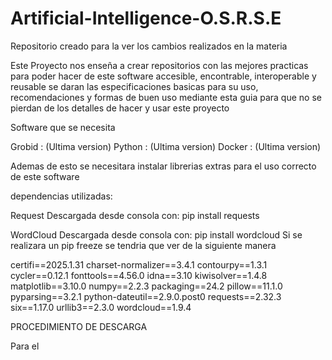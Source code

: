 # Artificial-Intelligence-O.S.R.S.E
Repositorio creado para la ver los cambios realizados en la materia

Este Proyecto nos enseña a crear repositorios con las mejores practicas para poder hacer de este software accesible, encontrable, interoperable y reusable
se daran las especificaciones basicas para su uso, recomendaciones y formas de buen uso mediante esta guia para que no se pierdan de los detalles de hacer
y usar este proyecto

Software que se necesita

Grobid : (Ultima version)
Python : (Ultima version)
Docker : (Ultima version)

Ademas de esto se necesitara instalar librerias extras para el uso correcto de este software

dependencias utilizadas:

Request
  Descargada desde consola con: pip install requests

WordCloud
  Descargada desde consola con: pip install wordcloud
Si se realizara un pip freeze se tendria que ver de la siguiente manera

certifi==2025.1.31
charset-normalizer==3.4.1
contourpy==1.3.1
cycler==0.12.1
fonttools==4.56.0
idna==3.10
kiwisolver==1.4.8
matplotlib==3.10.0
numpy==2.2.3
packaging==24.2
pillow==11.1.0
pyparsing==3.2.1
python-dateutil==2.9.0.post0
requests==2.32.3
six==1.17.0
urllib3==2.3.0
wordcloud==1.9.4

PROCEDIMIENTO DE DESCARGA

Para el 

